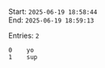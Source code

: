   
Start: <code>2025-06-19 18:58:44</code>  
End: <code>2025-06-19 18:59:13</code>  
  
Entries: <code>2 </code>  
~~~  
0    yo  
1    sup  
~~~
